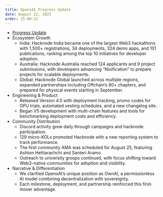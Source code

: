 ```yaml
---
title: OpenxAI Progress Update
date: August 22, 2025
order: 25-08-22
---
```


- [Progress Update](https://medium.com/openxai/openxai-progress-update-august-22-2025-903262cb870e)
- Ecosystem Growth
  - India: Hacknode India became one of the largest Web3 hackathons with 1,500+ registrations, 34 deployments, 324 demo apps, and 101 publications, ranking among the top 10 initiatives for developer adoption.
  - Australia: Hacknode Australia reached 124 applicants and 9 project submissions, with developers advancing “Nixification” to prepare projects for scalable deployments.
  - Global: Hacknode Global launched across multiple regions, expanded partnerships including Offchain’s 80+ chapters, and prepared for physical events starting in September.
- Engineering & Product
  - Released Version 4.5 with deployment tracking, promo codes for GPU trials, automated vesting schedules, and a new changelog site.
  - Began V5 development with multi-chain features and tools for benchmarking deployment costs and efficiency.
- Community Distribution
  - Discord activity grew daily through campaigns and hacknode participation.
  - 129 micro-KOLs promoted Hacknode with a new reporting system to track performance.
  - The first community AMA was scheduled for August 25, featuring Ashton Hettiarachchi and Santeri Aramo.
  - Outreach to university groups continued, with focus shifting toward Web3-native communities for adoption and visibility.
- Narrative & Differentiation
  - We clarified OpenxAI’s unique position as OwnAI, a permissionless AI model combining decentralization with sovereignty.
  - Each milestone, deployment, and partnership reinforced this first-mover advantage.

